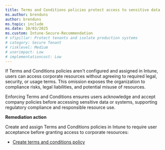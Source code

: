 ```yaml
---
title: Terms and Conditions policies protect access to sensitive data
ms.author: brenduns
author: brenduns
ms.topic: include
ms.date: 10/03/2025
ms.custom: Intune-Secure-Recommendation
# sfipillar: Protect tenants and isolate production systems
# category: Secure Tenant
# risklevel: Medium
# userimpact: Low
# implementationcost: Low
---
```

If Terms and Conditions policies aren't configured and assigned in Intune, users can access corporate resources without agreeing to required legal, security, or usage terms. This omission exposes the organization to compliance risks, legal liabilities, and potential misuse of resources.

Enforcing Terms and Conditions ensures users acknowledge and accept company policies before accessing sensitive data or systems, supporting regulatory compliance and responsible resource use.

**Remediation action**

Create and assign Terms and Conditions policies in Intune to require user acceptance before granting access to corporate resources:  
- [Create terms and conditions policy](/intune/intune-service/enrollment/terms-and-conditions-create)
